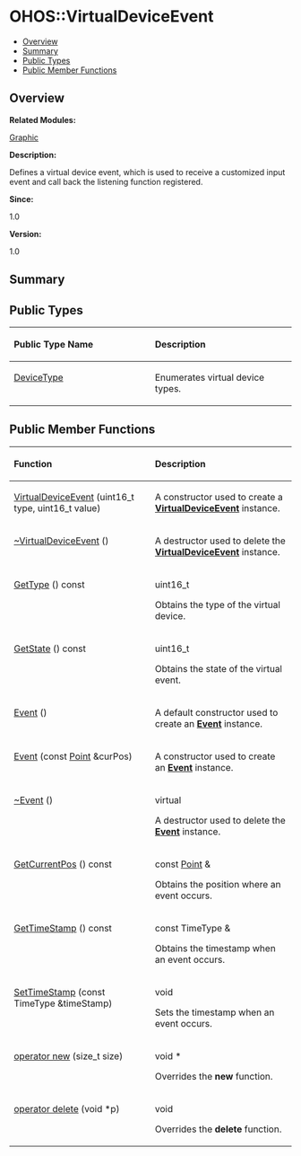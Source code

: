 # OHOS::VirtualDeviceEvent<a name="EN-US_TOPIC_0000001054918185"></a>

-   [Overview](#section1554866722165635)
-   [Summary](#section1594771562165635)
-   [Public Types](#pub-types)
-   [Public Member Functions](#pub-methods)

## **Overview**<a name="section1554866722165635"></a>

**Related Modules:**

[Graphic](graphic.md)

**Description:**

Defines a virtual device event, which is used to receive a customized input event and call back the listening function registered. 

**Since:**

1.0

**Version:**

1.0

## **Summary**<a name="section1594771562165635"></a>

## Public Types<a name="pub-types"></a>

<a name="table1102687905165635"></a>
<table><thead align="left"><tr id="row571801981165635"><th class="cellrowborder" valign="top" width="50%" id="mcps1.1.3.1.1"><p id="p1218428547165635"><a name="p1218428547165635"></a><a name="p1218428547165635"></a>Public Type Name</p>
</th>
<th class="cellrowborder" valign="top" width="50%" id="mcps1.1.3.1.2"><p id="p1341382559165635"><a name="p1341382559165635"></a><a name="p1341382559165635"></a>Description</p>
</th>
</tr>
</thead>
<tbody><tr id="row1468419948165635"><td class="cellrowborder" valign="top" width="50%" headers="mcps1.1.3.1.1 "><p id="p339554704165635"><a name="p339554704165635"></a><a name="p339554704165635"></a><a href="graphic.md#gaf8133740d5a3cb2f88a7f33cb11c6dbd">DeviceType</a> </p>
</td>
<td class="cellrowborder" valign="top" width="50%" headers="mcps1.1.3.1.2 "><p id="p989515362165635"><a name="p989515362165635"></a><a name="p989515362165635"></a>Enumerates virtual device types. </p>
</td>
</tr>
</tbody>
</table>

## Public Member Functions<a name="pub-methods"></a>

<a name="table403907123165635"></a>
<table><thead align="left"><tr id="row751949774165635"><th class="cellrowborder" valign="top" width="50%" id="mcps1.1.3.1.1"><p id="p1161238775165635"><a name="p1161238775165635"></a><a name="p1161238775165635"></a>Function</p>
</th>
<th class="cellrowborder" valign="top" width="50%" id="mcps1.1.3.1.2"><p id="p538283831165635"><a name="p538283831165635"></a><a name="p538283831165635"></a>Description</p>
</th>
</tr>
</thead>
<tbody><tr id="row296329991165635"><td class="cellrowborder" valign="top" width="50%" headers="mcps1.1.3.1.1 "><p id="p110190898165635"><a name="p110190898165635"></a><a name="p110190898165635"></a><a href="graphic.md#ga4832bd35eeae9c4402c1cba6294fe55b">VirtualDeviceEvent</a> (uint16_t type, uint16_t value)</p>
</td>
<td class="cellrowborder" valign="top" width="50%" headers="mcps1.1.3.1.2 "><p id="p992731706165635"><a name="p992731706165635"></a><a name="p992731706165635"></a> </p>
<p id="p1046298892165635"><a name="p1046298892165635"></a><a name="p1046298892165635"></a>A constructor used to create a <strong id="b51694348165635"><a name="b51694348165635"></a><a name="b51694348165635"></a><a href="ohos-virtualdeviceevent.md">VirtualDeviceEvent</a></strong> instance. </p>
</td>
</tr>
<tr id="row1944284629165635"><td class="cellrowborder" valign="top" width="50%" headers="mcps1.1.3.1.1 "><p id="p741336463165635"><a name="p741336463165635"></a><a name="p741336463165635"></a><a href="graphic.md#ga72e6afde17a0376e756b463e04a86ba1">~VirtualDeviceEvent</a> ()</p>
</td>
<td class="cellrowborder" valign="top" width="50%" headers="mcps1.1.3.1.2 "><p id="p569101296165635"><a name="p569101296165635"></a><a name="p569101296165635"></a> </p>
<p id="p2084646451165635"><a name="p2084646451165635"></a><a name="p2084646451165635"></a>A destructor used to delete the <strong id="b1928583040165635"><a name="b1928583040165635"></a><a name="b1928583040165635"></a><a href="ohos-virtualdeviceevent.md">VirtualDeviceEvent</a></strong> instance. </p>
</td>
</tr>
<tr id="row1604072101165635"><td class="cellrowborder" valign="top" width="50%" headers="mcps1.1.3.1.1 "><p id="p104736085165635"><a name="p104736085165635"></a><a name="p104736085165635"></a><a href="graphic.md#ga47a12f474dd7351a303e4959a05b17d1">GetType</a> () const</p>
</td>
<td class="cellrowborder" valign="top" width="50%" headers="mcps1.1.3.1.2 "><p id="p690843876165635"><a name="p690843876165635"></a><a name="p690843876165635"></a>uint16_t </p>
<p id="p1183377043165635"><a name="p1183377043165635"></a><a name="p1183377043165635"></a>Obtains the type of the virtual device. </p>
</td>
</tr>
<tr id="row356657992165635"><td class="cellrowborder" valign="top" width="50%" headers="mcps1.1.3.1.1 "><p id="p575289575165635"><a name="p575289575165635"></a><a name="p575289575165635"></a><a href="graphic.md#gae0619e7f8b3c97548f763f281bdd8261">GetState</a> () const</p>
</td>
<td class="cellrowborder" valign="top" width="50%" headers="mcps1.1.3.1.2 "><p id="p637193983165635"><a name="p637193983165635"></a><a name="p637193983165635"></a>uint16_t </p>
<p id="p2068451152165635"><a name="p2068451152165635"></a><a name="p2068451152165635"></a>Obtains the state of the virtual event. </p>
</td>
</tr>
<tr id="row1540462149165635"><td class="cellrowborder" valign="top" width="50%" headers="mcps1.1.3.1.1 "><p id="p1265068599165635"><a name="p1265068599165635"></a><a name="p1265068599165635"></a><a href="graphic.md#ga89cd09ced5537a3479b7901ba8abc6da">Event</a> ()</p>
</td>
<td class="cellrowborder" valign="top" width="50%" headers="mcps1.1.3.1.2 "><p id="p1316452254165635"><a name="p1316452254165635"></a><a name="p1316452254165635"></a> </p>
<p id="p1723041981165635"><a name="p1723041981165635"></a><a name="p1723041981165635"></a>A default constructor used to create an <strong id="b2021260869165635"><a name="b2021260869165635"></a><a name="b2021260869165635"></a><a href="ohos-event.md">Event</a></strong> instance. </p>
</td>
</tr>
<tr id="row530477043165635"><td class="cellrowborder" valign="top" width="50%" headers="mcps1.1.3.1.1 "><p id="p30937075165635"><a name="p30937075165635"></a><a name="p30937075165635"></a><a href="graphic.md#ga57a9f07c8203c6a60f3b25c4edb526a0">Event</a> (const <a href="ohos-point.md">Point</a> &amp;curPos)</p>
</td>
<td class="cellrowborder" valign="top" width="50%" headers="mcps1.1.3.1.2 "><p id="p942894874165635"><a name="p942894874165635"></a><a name="p942894874165635"></a> </p>
<p id="p1176735991165635"><a name="p1176735991165635"></a><a name="p1176735991165635"></a>A constructor used to create an <strong id="b1010302871165635"><a name="b1010302871165635"></a><a name="b1010302871165635"></a><a href="ohos-event.md">Event</a></strong> instance. </p>
</td>
</tr>
<tr id="row1156358810165635"><td class="cellrowborder" valign="top" width="50%" headers="mcps1.1.3.1.1 "><p id="p1788874877165635"><a name="p1788874877165635"></a><a name="p1788874877165635"></a><a href="graphic.md#gabafa07a6393f4757f402bf9437561fa4">~Event</a> ()</p>
</td>
<td class="cellrowborder" valign="top" width="50%" headers="mcps1.1.3.1.2 "><p id="p1827029414165635"><a name="p1827029414165635"></a><a name="p1827029414165635"></a>virtual </p>
<p id="p1104648134165635"><a name="p1104648134165635"></a><a name="p1104648134165635"></a>A destructor used to delete the <strong id="b1225709766165635"><a name="b1225709766165635"></a><a name="b1225709766165635"></a><a href="ohos-event.md">Event</a></strong> instance. </p>
</td>
</tr>
<tr id="row32751886165635"><td class="cellrowborder" valign="top" width="50%" headers="mcps1.1.3.1.1 "><p id="p1522601891165635"><a name="p1522601891165635"></a><a name="p1522601891165635"></a><a href="graphic.md#gaea811c661ad416d7f70912ad6fcce269">GetCurrentPos</a> () const</p>
</td>
<td class="cellrowborder" valign="top" width="50%" headers="mcps1.1.3.1.2 "><p id="p1114755803165635"><a name="p1114755803165635"></a><a name="p1114755803165635"></a>const <a href="ohos-point.md">Point</a> &amp; </p>
<p id="p1784253931165635"><a name="p1784253931165635"></a><a name="p1784253931165635"></a>Obtains the position where an event occurs. </p>
</td>
</tr>
<tr id="row581527123165635"><td class="cellrowborder" valign="top" width="50%" headers="mcps1.1.3.1.1 "><p id="p1562162055165635"><a name="p1562162055165635"></a><a name="p1562162055165635"></a><a href="graphic.md#ga7d56c2a99ab2c98eec9ebc03f67b7777">GetTimeStamp</a> () const</p>
</td>
<td class="cellrowborder" valign="top" width="50%" headers="mcps1.1.3.1.2 "><p id="p201655210165635"><a name="p201655210165635"></a><a name="p201655210165635"></a>const TimeType &amp; </p>
<p id="p1682503523165635"><a name="p1682503523165635"></a><a name="p1682503523165635"></a>Obtains the timestamp when an event occurs. </p>
</td>
</tr>
<tr id="row245869875165635"><td class="cellrowborder" valign="top" width="50%" headers="mcps1.1.3.1.1 "><p id="p1220733193165635"><a name="p1220733193165635"></a><a name="p1220733193165635"></a><a href="graphic.md#gabee47ba229e81c44f648cf5b3203010f">SetTimeStamp</a> (const TimeType &amp;timeStamp)</p>
</td>
<td class="cellrowborder" valign="top" width="50%" headers="mcps1.1.3.1.2 "><p id="p216075506165635"><a name="p216075506165635"></a><a name="p216075506165635"></a>void </p>
<p id="p1228622931165635"><a name="p1228622931165635"></a><a name="p1228622931165635"></a>Sets the timestamp when an event occurs. </p>
</td>
</tr>
<tr id="row271426488165635"><td class="cellrowborder" valign="top" width="50%" headers="mcps1.1.3.1.1 "><p id="p1734967863165635"><a name="p1734967863165635"></a><a name="p1734967863165635"></a><a href="graphic.md#ga4854963aa969ee20a6cd174a70f5cd23">operator new</a> (size_t size)</p>
</td>
<td class="cellrowborder" valign="top" width="50%" headers="mcps1.1.3.1.2 "><p id="p347992200165635"><a name="p347992200165635"></a><a name="p347992200165635"></a>void * </p>
<p id="p1216907796165635"><a name="p1216907796165635"></a><a name="p1216907796165635"></a>Overrides the <strong id="b1774741221165635"><a name="b1774741221165635"></a><a name="b1774741221165635"></a>new</strong> function. </p>
</td>
</tr>
<tr id="row950933318165635"><td class="cellrowborder" valign="top" width="50%" headers="mcps1.1.3.1.1 "><p id="p794858179165635"><a name="p794858179165635"></a><a name="p794858179165635"></a><a href="graphic.md#gadf1997a0f56ac2b220e7f0f8e8e0a6ef">operator delete</a> (void *p)</p>
</td>
<td class="cellrowborder" valign="top" width="50%" headers="mcps1.1.3.1.2 "><p id="p244664023165635"><a name="p244664023165635"></a><a name="p244664023165635"></a>void </p>
<p id="p426040641165635"><a name="p426040641165635"></a><a name="p426040641165635"></a>Overrides the <strong id="b1481590719165635"><a name="b1481590719165635"></a><a name="b1481590719165635"></a>delete</strong> function. </p>
</td>
</tr>
</tbody>
</table>

